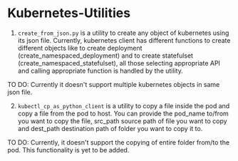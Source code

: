 # Kubernetes-Utilities

1. `create_from_json.py` is a utility to create any object of kubernetes using its json file. Currently, kubernetes client has different functions to create different objects like to create deployment (create_namespaced_deployment) and to create statefulset (create_namespaced_statefulset), all those selecting appropriate API and calling appropriate function is handled by the utility.

TO DO: Currently it doesn't support multiple kubernetes objects in same json file.

2. `kubectl_cp_as_python_client` is a utility to copy a file inside the pod and copy a file from the pod to host. You can provide the pod_name to/from you want to copy the file, src_path source path of file you want to copy and dest_path destination path of folder you want to copy it to.

TO DO: Currently, it doesn't support the copying of entire folder from/to the pod. This functionality is yet to be added.
